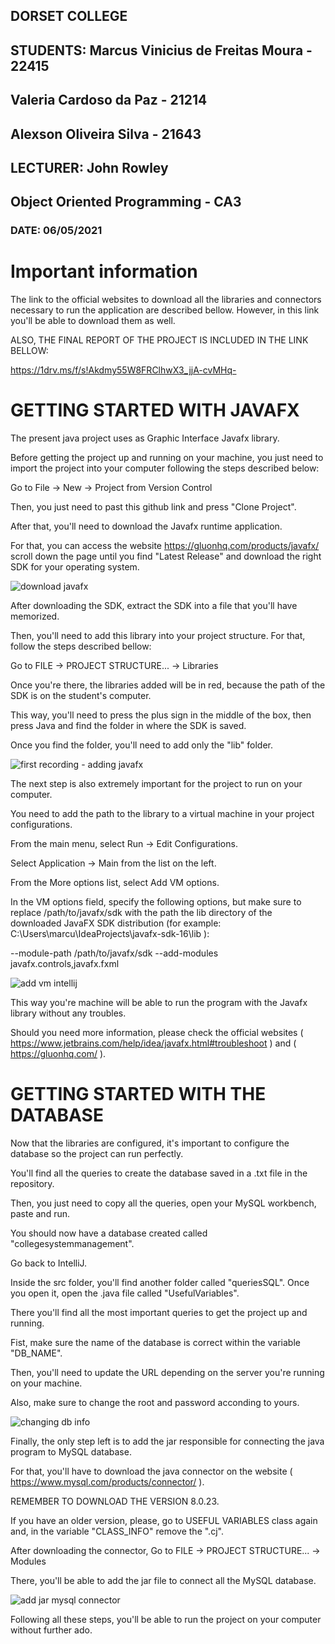 ## DORSET COLLEGE
## STUDENTS: Marcus Vinicius de Freitas Moura - 22415
##           Valeria Cardoso da Paz - 21214
##           Alexson Oliveira Silva - 21643
## LECTURER: John Rowley
## Object Oriented Programming - CA3
### DATE: 06/05/2021


# Important information

The link to the official websites to download all the libraries and connectors necessary to run the application are described bellow. However, in this link you'll be able to download them as well. 

ALSO, THE FINAL REPORT OF THE PROJECT IS INCLUDED IN THE LINK BELLOW:

https://1drv.ms/f/s!Akdmy55W8FRClhwX3_jjA-cvMHq-



# GETTING STARTED WITH JAVAFX

The present java project uses as Graphic Interface Javafx library.

Before getting the project up and running on your machine, you just need to import the project into your computer following the steps described below:

Go to File -> New -> Project from Version Control 

Then, you just need to past this github link and press "Clone Project".

After that, you'll need to download the Javafx runtime application. 

For that, you can access the website https://gluonhq.com/products/javafx/ scroll down the page until you find "Latest Release" and download the right SDK for your operating system.

![download javafx](https://user-images.githubusercontent.com/63955638/117353114-a1aa5c00-aea7-11eb-922e-0b20e2dc9e34.jpg)

After downloading the SDK, extract the SDK into a file that you'll have memorized.

Then, you'll need to add this library into your project structure. For that, follow the steps described bellow:

Go to FILE -> PROJECT STRUCTURE... -> Libraries

Once you're there, the libraries added will be in red, because the path of the SDK is on the student's computer.

This way, you'll need to press the plus sign in the middle of the box, then press Java and find the folder in where the SDK is saved.

Once you find the folder, you'll need to add only the "lib" folder.


![first recording - adding javafx](https://user-images.githubusercontent.com/63955638/117355197-29916580-aeaa-11eb-8504-8b7d54aa873f.gif)


The next step is also extremely important for the project to run on your computer.

You need to add the path to the library to a virtual machine in your project configurations.

From the main menu, select Run -> Edit Configurations.

Select Application -> Main from the list on the left.

From the More options list, select Add VM options.


In the VM options field, specify the following options, but make sure to replace /path/to/javafx/sdk with the path the lib directory of the downloaded JavaFX SDK distribution 
(for example: C:\Users\marcu\IdeaProjects\javafx-sdk-16\lib ):

--module-path /path/to/javafx/sdk --add-modules javafx.controls,javafx.fxml


![add vm intellij](https://user-images.githubusercontent.com/63955638/117359957-12ee0d00-aeb0-11eb-8ab7-06342edcadfa.gif)



This way you're machine will be able to run the program with the Javafx library without any troubles.

Should you need more information, please check the official websites ( https://www.jetbrains.com/help/idea/javafx.html#troubleshoot ) and ( https://gluonhq.com/ ).




# GETTING STARTED WITH THE DATABASE

Now that the libraries are configured, it's important to configure the database so the project can run perfectly.

You'll find all the queries to create the database saved in a .txt file in the repository.

Then, you just need to copy all the queries, open your MySQL workbench, paste and run.

You should now have a database created called "collegesystemmanagement".

Go back to IntelliJ.

Inside the src folder, you'll find another folder called "queriesSQL". Once you open it, open the .java file called "UsefulVariables".

There you'll find all the most important queries to get the project up and running.

Fist, make sure the name of the database is correct within the variable "DB_NAME".

Then, you'll need to update the URL depending on the server you're running on your machine.

Also, make sure to change the root and password acconding to yours.

![changing db info](https://user-images.githubusercontent.com/63955638/117357687-28ae0300-aead-11eb-8c39-1e9afd79fd47.gif)

Finally, the only step left is to add the jar responsible for connecting the java program to MySQL database.

For that, you'll have to download the java connector on the website ( https://www.mysql.com/products/connector/ ).

REMEMBER TO DOWNLOAD THE VERSION 8.0.23.

If you have an older version, please, go to USEFUL VARIABLES class again and, in the variable "CLASS_INFO" remove the ".cj".

After downloading the connector, Go to FILE -> PROJECT STRUCTURE... -> Modules

There, you'll be able to add the jar file to connect all the MySQL database.

![add jar mysql connector](https://user-images.githubusercontent.com/63955638/117359798-d1f5f880-aeaf-11eb-87bd-a316346f9be4.gif)

Following all these steps, you'll be able to run the project on your computer without further ado.










